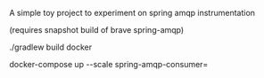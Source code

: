 A simple toy project to experiment on spring amqp instrumentation

(requires snapshot build of brave spring-amqp)

./gradlew build docker

docker-compose up --scale spring-amqp-consumer=
